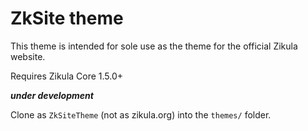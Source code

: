 ZkSite theme
============

This theme is intended for sole use as the theme for the official Zikula website.

Requires Zikula Core 1.5.0+

***under development***

Clone as `ZkSiteTheme` (not as zikula.org) into the `themes/` folder.
